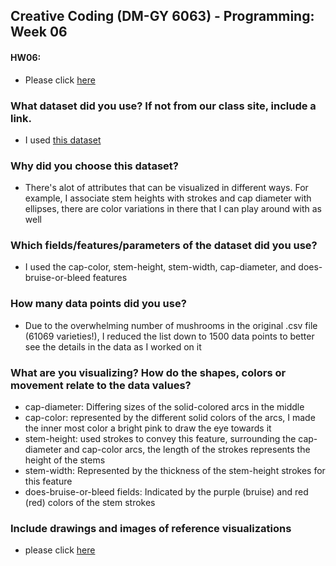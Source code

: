 ## Creative Coding (DM-GY 6063) - Programming: Week 06

#### HW06:
- Please click [here](https://lauren-tsao-dm-gy-6063-2024fall-b.github.io/HW06/HW06/)

### What dataset did you use? If not from our class site, include a link.
- I used [this dataset](https://www.kaggle.com/datasets/vishalpnaik/mushroom-classification-edible-or-poisonous)

### Why did you choose this dataset?
- There's alot of attributes that can be visualized in different ways. For example, I associate stem heights with strokes and cap diameter with ellipses, there are color variations in there that I can play around with as well

### Which fields/features/parameters of the dataset did you use?
- I used the cap-color, stem-height, stem-width, cap-diameter, and does-bruise-or-bleed features

### How many data points did you use?
- Due to the overwhelming number of mushrooms in the original .csv file (61069 varieties!), I reduced the list down to 1500 data points to better see the details in the data as I worked on it

### What are you visualizing? How do the shapes, colors or movement relate to the data values?
- cap-diameter: Differing sizes of the solid-colored arcs in the middle
- cap-color: represented by the different solid colors of the arcs, I made the inner most color a bright pink to draw the eye towards it
- stem-height: used strokes to convey this feature, surrounding the cap-diameter and cap-color arcs, the length of the strokes represents the height of the stems
- stem-width: Represented by the thickness of the stem-height strokes for this feature
- does-bruise-or-bleed fields: Indicated by the purple (bruise) and red (red) colors of the stem strokes

### Include drawings and images of reference visualizations
- please click [here](https://drive.google.com/drive/folders/1vJJj1AjSkqe3kdFFRTN1iMNwsjVd7u2I?usp=sharing)